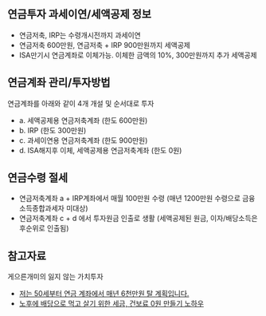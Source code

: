 
## 연금투자 과세이연/세액공제 정보

- 연금저축, IRP는 수령개시전까지 과세이연
- 연금저축 600만원, 연금저축 + IRP 900만원까지 세액공제
- ISA만기시 연금계좌로 이체가능. 이체한 금액의 10%, 300만원까지 추가 세액공제

## 연금계좌 관리/투자방법

연금계좌를 아래와 같이 4개 개설 및 순서대로 투자

- a. 세액공제용 연금저축계좌 (한도 600만원)
- b. IRP (한도 300만원)
- c. 과세이연용 연금저축계좌 (한도 900만원)
- d. ISA해지후 이체, 세액공제용 연금저축계좌 (한도 0원)

## 연금수령 절세

- 연금저축계좌 a + IRP계좌에서 매월 100만원 수령 (매년 1200만원 수령으로 금융소득종합과세자 미대상)
- 연금저축계좌 c + d 에서 투자원금 인출로 생활 (세액공제된 원금, 이자/배당소득은 후순위로 인출됨)

## 참고자료

게으른개미의 잃지 않는 가치투자

- [저는 50세부터 연금 계좌에서 매년 6천만원 탈 계획입니다.](https://youtu.be/nqopeoeIczY)
- [노후에 배당으로 먹고 살기 위한 세금, 건보료 0원 만들기 노하우](https://youtu.be/GWvXUu5uIGM)